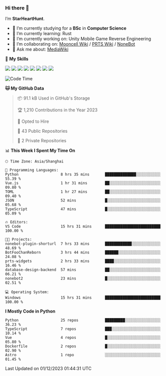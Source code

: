 ### Hi there 👋

I’m **StarHeartHunt**.

- 🏫 I’m currently studying for a **BSc** in **Computer Science**
- 🌱 I’m currently learning: Rust
- 🔭 I’m currently working on: Unity Mobile Game Reverse Engineering
- 👯 I’m collaborating on: [Mooncell Wiki](https://fgo.wiki/) / [PRTS Wiki](http://prts.wiki/) / [NoneBot](https://github.com/nonebot)
- 💬 Ask me about: [MediaWiki](https://www.mediawiki.org)

🌟 **My Skills**

![](https://img.shields.io/badge/-Python-3e74a2?style=flat-square&logo=Python&logoColor=fff)
![](https://img.shields.io/badge/-Node.js-339933?style=flat-square&logo=node.js&logoColor=fff)
![](https://img.shields.io/badge/-Vue-4fc08d?style=flat-square&logo=vue.js&logoColor=fff)
![](https://img.shields.io/badge/-React-2d98ce?style=flat-square&logo=React&logoColor=fff)
![](https://img.shields.io/badge/-TypeScript-3178C6?style=flat-square&logo=TypeScript&logoColor=fff)
![](https://img.shields.io/badge/-Docker-2496ED?style=flat-square&logo=Docker&logoColor=fff)
![](https://img.shields.io/badge/-Linux-000000?style=flat-square&logo=Linux&logoColor=fff)
![](https://img.shields.io/badge/-Dotnet-512bd4?style=flat-square&logo=.net&logoColor=fff)

<!--START_SECTION:waka-->
![Code Time](http://img.shields.io/badge/Code%20Time-778%20hrs%2030%20mins-blue)

**🐱 My GitHub Data** 

> 📦 91.1 kB Used in GitHub's Storage 
 > 
> 🏆 1,210 Contributions in the Year 2023
 > 
> 💼 Opted to Hire
 > 
> 📜 43 Public Repositories 
 > 
> 🔑 2 Private Repositories 
 > 
📊 **This Week I Spent My Time On** 

```text
🕑︎ Time Zone: Asia/Shanghai

💬 Programming Languages: 
Python                   8 hrs 35 mins       ██████████████░░░░░░░░░░░   55.39 % 
Vue.js                   1 hr 31 mins        ██░░░░░░░░░░░░░░░░░░░░░░░   09.80 % 
TOML                     1 hr 27 mins        ██░░░░░░░░░░░░░░░░░░░░░░░   09.40 % 
JSON                     52 mins             █░░░░░░░░░░░░░░░░░░░░░░░░   05.68 % 
TypeScript               47 mins             █░░░░░░░░░░░░░░░░░░░░░░░░   05.09 % 

🔥 Editors: 
VS Code                  15 hrs 31 mins      █████████████████████████   100.00 % 

🐱‍💻 Projects: 
nonebot-plugin-shorturl  7 hrs 33 mins       ████████████░░░░░░░░░░░░░   48.69 % 
BotFooChanReborn         3 hrs 44 mins       ██████░░░░░░░░░░░░░░░░░░░   24.08 % 
prts-widgets             2 hrs 33 mins       ████░░░░░░░░░░░░░░░░░░░░░   16.46 % 
database-design-backend  57 mins             ██░░░░░░░░░░░░░░░░░░░░░░░   06.21 % 
nonebot2                 23 mins             █░░░░░░░░░░░░░░░░░░░░░░░░   02.51 % 

💻 Operating System: 
Windows                  15 hrs 31 mins      █████████████████████████   100.00 % 
```

**I Mostly Code in Python** 

```text
Python                   25 repos            █████████░░░░░░░░░░░░░░░░   36.23 % 
TypeScript               7 repos             ███░░░░░░░░░░░░░░░░░░░░░░   10.14 % 
Vue                      4 repos             █░░░░░░░░░░░░░░░░░░░░░░░░   05.80 % 
Dockerfile               2 repos             █░░░░░░░░░░░░░░░░░░░░░░░░   02.90 % 
Astro                    1 repo              ░░░░░░░░░░░░░░░░░░░░░░░░░   01.45 % 
```




 Last Updated on 01/12/2023 01:44:31 UTC
<!--END_SECTION:waka-->

